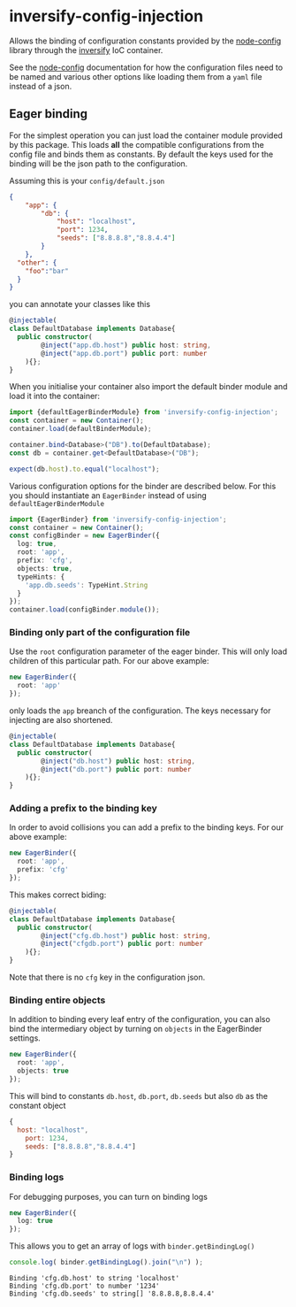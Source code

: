 # inversify-config-injection
Allows the binding of configuration constants provided by the [node-config](https://github.com/lorenwest/node-config) library through the [inversify](http://inversify.io/) IoC container.

See the [node-config](https://github.com/lorenwest/node-config) documentation for how the configuration files need to be named and various other options like loading them from a `yaml` file instead of a json.

## Eager binding
For the simplest operation you can just load the container module provided by this package. This loads **all** the compatible configurations from the config file and binds them as constants. By default the keys used for the binding will be the json path to the configuration.

Assuming this is your `config/default.json`

```json
{
	"app": {
		"db": {
			"host": "localhost",
			"port": 1234,
			"seeds": ["8.8.8.8","8.8.4.4"]
		}
	},
  "other": {
    "foo":"bar"
  }
}
```

you can annotate your classes like this

```typescript
@injectable(
class DefaultDatabase implements Database{	
  public constructor(
		@inject("app.db.host") public host: string,
		@inject("app.db.port") public port: number
	){};
}
```         

When you initialise your container also import the default binder module and load it into the container:

```typescript
import {defaultEagerBinderModule} from 'inversify-config-injection';
const container = new Container();
container.load(defaultBinderModule);

container.bind<Database>("DB").to(DefaultDatabase);
const db = container.get<DefaultDatabase>("DB");

expect(db.host).to.equal("localhost");
```

Various configuration options for the binder are described below. For this you should instantiate an `EagerBinder` instead of using `defaultEagerBinderModule`

```typescript
import {EagerBinder} from 'inversify-config-injection';
const container = new Container();
const configBinder = new EagerBinder({
  log: true,
  root: 'app',
  prefix: 'cfg',
  objects: true,
  typeHints: {
    'app.db.seeds': TypeHint.String
  }
});
container.load(configBinder.module());
```

### Binding only part of the configuration file

Use the `root` configuration parameter of the eager binder. This will only load children of this particular path. For our above example:

```typescript
new EagerBinder({
  root: 'app'
});
``` 
only loads the `app` breanch of the configuration. The keys necessary for injecting are also shortened.

```typescript
@injectable(
class DefaultDatabase implements Database{	
  public constructor(
		@inject("db.host") public host: string,
		@inject("db.port") public port: number
	){};
}
```

### Adding a prefix to the binding key

In order to avoid collisions you can add a prefix to the binding keys. For our above example:
```typescript
new EagerBinder({
  root: 'app',
  prefix: 'cfg'
});
``` 

This makes correct biding:

```typescript
@injectable(
class DefaultDatabase implements Database{	
  public constructor(
		@inject("cfg.db.host") public host: string,
		@inject("cfgdb.port") public port: number
	){};
}
```

Note that there is no `cfg` key in the configuration json.

### Binding entire objects

In addition to binding every leaf entry of the configuration, you can also bind the intermediary object by turning on `objects` in the EagerBinder settings.

```typescript
new EagerBinder({
  root: 'app',
  objects: true
});
``` 

This will bind to constants `db.host`, `db.port`, `db.seeds` but also `db` as the constant object
```js
{
  host: "localhost",
	port: 1234,
	seeds: ["8.8.8.8","8.8.4.4"]
}
```

### Binding logs

For debugging purposes, you can turn on binding logs
```typescript
new EagerBinder({
  log: true
});
``` 

This allows you to get an array of logs with `binder.getBindingLog()`

```typescript
console.log( binder.getBindingLog().join("\n") );
```

```
Binding 'cfg.db.host' to string 'localhost'
Binding 'cfg.db.port' to number '1234'
Binding 'cfg.db.seeds' to string[] '8.8.8.8,8.8.4.4'
```
